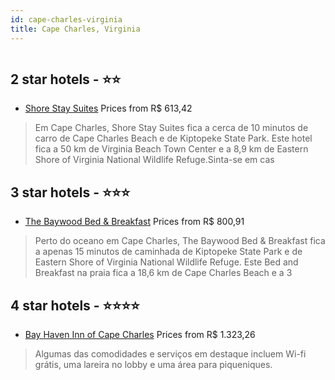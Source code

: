 ```yaml
---
id: cape-charles-virginia
title: Cape Charles, Virginia
---
```


<center><img src="https://i.travelapi.com/hotels/8000000/7760000/7751200/7751152/cb33d9e1_z.jpg" alt="" /></center>


##  2 star hotels - ⭐️⭐️

-    [Shore Stay Suites](https://us.hurb.com/hotels/cape-charles/shore-stay-suites-HT-SO7N?cmp=18055) Prices from R$ 613,42
   > Em Cape Charles, Shore Stay Suites fica a cerca de 10 minutos de carro de Cape Charles Beach e de Kiptopeke State Park.  Este hotel fica a 50 km de Virginia Beach Town Center e a 8,9 km de Eastern Shore of Virginia National Wildlife Refuge.Sinta-se em cas

##  3 star hotels - ⭐️⭐️⭐️

-    [The Baywood Bed & Breakfast](https://us.hurb.com/hotels/cape-charles/the-baywood-bed-breakfast-HT-XSSL?cmp=18055) Prices from R$ 800,91
   > Perto do oceano em Cape Charles, The Baywood Bed & Breakfast fica a apenas 15 minutos de caminhada de Kiptopeke State Park e de Eastern Shore of Virginia National Wildlife Refuge.  Este Bed and Breakfast na praia fica a 18,6 km de Cape Charles Beach e a 3

##  4 star hotels - ⭐️⭐️⭐️⭐️

-    [Bay Haven Inn of Cape Charles](https://us.hurb.com/hotels/cape-charles/bay-haven-inn-of-cape-charles-HT-XVEI?cmp=18055) Prices from R$ 1.323,26
   > Algumas das comodidades e serviços em destaque incluem Wi-fi grátis, uma lareira no lobby e uma área para piqueniques.
